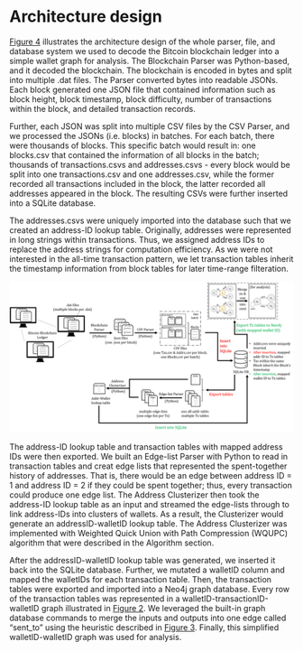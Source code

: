 # Architecture design

[Figure 4](#fig4) illustrates the architecture design of the whole parser, file, and database system we used to decode the Bitcoin blockchain ledger into a simple wallet graph for analysis. The Blockchain Parser was Python-based, and it decoded the blockchain. The blockchain is encoded in bytes and split into multiple .dat files. The Parser converted bytes into readable JSONs. Each block generated one JSON file that contained information such as block height, block timestamp, block difficulty, number of transactions within the block, and detailed transaction records.&#x20;

Further, each JSON was split into multiple CSV files by the CSV Parser, and we processed the JSONs (i.e. blocks) in batches. For each batch, there were thousands of blocks. This specific batch would result in: one blocks.csv that contained the information of all blocks in the batch; thousands of transactions.csvs and addresses.csvs - every block would be split into one transactions.csv and one addresses.csv, while the former recorded all transactions included in the block, the latter recorded all addresses appeared in the block. The resulting CSVs were further inserted into a SQLite database.&#x20;

The addresses.csvs were uniquely imported into the database such that we created an address-ID lookup table. Originally, addresses were represented in long strings within transactions. Thus, we assigned address IDs to replace the address strings for computation efficiency. As we were not interested in the all-time transaction pattern, we let transaction tables inherit the timestamp information from block tables for later time-range filteration.

![Figure 4 Architechture design](../.gitbook/assets/Architecture-of-the-system)

The address-ID lookup table and transaction tables with mapped address IDs were then exported. We built an Edge-list Parser with Python to read in transaction tables and creat edge lists that represented the spent-together history of addresses. That is, there would be an edge between address ID = 1 and address ID = 2 if they could be spent together; thus, every transaction could produce one edge list. The Address Clusterizer then took the address-ID lookup table as an input and streamed the edge-lists through to link address-IDs into clusters of wallets. As a result, the Clusterizer would generate an addressID-walletID lookup table. The Address Clusterizer was implemented with Weighted Quick Union with Path Compression (WQUPC) algorithm that were described in the Algorithm section.

After the addressID-walletID lookup table was generated, we inserted it back into the SQLite database. Further, we mutated a walletID column and mapped the walletIDs for each transaction table. Then, the transaction tables were exported and imported into a Neo4j graph database. Every row of the transaction tables was represented in a walletID-transactionID-walletID graph illustrated in [Figure 2](#fig2). We leveraged the built-in graph database commands to merge the inputs and outputs into one edge called “sent_to” using the heuristic described in [Figure 3](#fig3). Finally, this simplified walletID-walletID graph was used for analysis.
